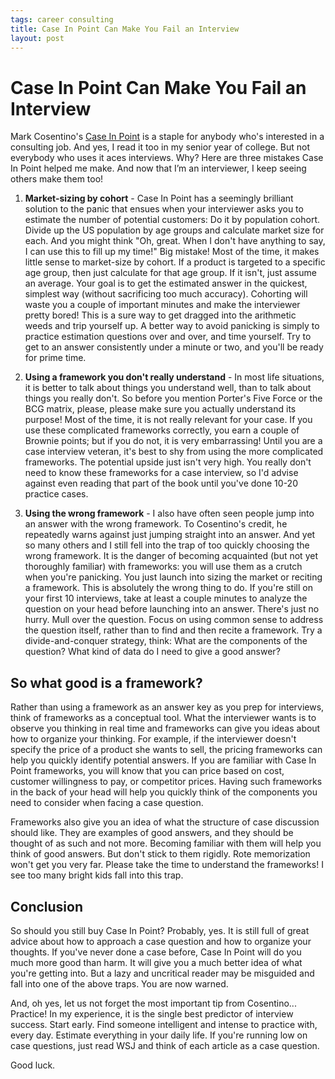 ```yaml
--- 
tags: career consulting
title: Case In Point Can Make You Fail an Interview
layout: post
---
```


# Case In Point Can Make You Fail an Interview

Mark Cosentino's [Case In Point][cip] is a staple for anybody who's interested in a consulting job. And yes, I read it too in my senior year of college. But not everybody who uses it aces interviews. Why? Here are three mistakes Case In Point helped me make. And now that I’m an interviewer, I keep seeing others make them too!

[cip]: http://www.amazon.com/Case-Point-Complete-Interview-Preparation/dp/0971015864

1. __Market-sizing by cohort__ - Case In Point has a seemingly brilliant solution to the panic that ensues when your interviewer asks you to estimate the number of potential customers: Do it by population cohort. Divide up the US population by age groups and calculate market size for each. And you might think "Oh, great. When I don't have anything to say, I can use this to fill up my time!" Big mistake! Most of the time, it makes little sense to market-size by cohort. If a product is targeted to a specific age group, then just calculate for that age group. If it isn't, just assume an average. Your goal is to get the estimated answer in the quickest, simplest way (without sacrificing too much accuracy). Cohorting will waste you a couple of important minutes and make the interviewer pretty bored! This is a sure way to get dragged into the arithmetic weeds and trip yourself up. A better way to avoid panicking is simply to practice estimation questions over and over, and time yourself. Try to get to an answer consistently under a minute or two, and you'll be ready for prime time. 

2. __Using a framework you don't really understand__ - In most life situations, it is better to talk about things you understand well, than to talk about things you really don't. So before you mention Porter's Five Force or the BCG matrix, please, please make sure you actually understand its purpose! Most of the time, it is not really relevant for your case. If you use these complicated frameworks correctly, you earn a couple of Brownie points; but if you do not, it is very embarrassing! Until you are a case interview veteran, it's best to shy from using the more complicated frameworks. The potential upside just isn't very high. You really don't need to know these frameworks for a case interview, so I'd advise against even reading that part of the book until you've done 10-20 practice cases. 

3. __Using the wrong framework__ - I also have often seen people jump into an answer with the wrong framework. To Cosentino's credit, he repeatedly warns against just jumping straight into an answer. And yet so many others and I still fell into the trap of too quickly choosing the wrong framework. It is the danger of becoming acquainted (but not yet thoroughly familiar) with frameworks: you will use them as a crutch when you're panicking. You just launch into sizing the market or reciting a framework. This is absolutely the wrong thing to do. If you're still on your first 10 interviews, take at least a couple minutes to analyze the question on your head before launching into an answer. There's just no hurry. Mull over the question. Focus on using common sense to address the question itself, rather than to find and then recite a framework. Try a divide-and-conquer strategy, think: What are the components of the question? What kind of data do I need to give a good answer? 

## So what good is a framework? 

Rather than using a framework as an answer key as you prep for interviews, think of frameworks as a conceptual tool. What the interviewer wants is to observe you thinking in real time and frameworks can give you ideas about how to organize your thinking. For example, if the interviewer doesn't specify the price of a product she wants to sell, the pricing frameworks can help you quickly identify potential answers. If you are familiar with Case In Point frameworks, you will know that you can price based on cost, customer willingness to pay, or competitor prices. Having such frameworks in the back of your head will help you quickly think of the components you need to consider when facing a case question. 

Frameworks also give you an idea of what the structure of case discussion should like. They are examples of good answers, and they should be thought of as such and not more. Becoming familiar with them will help you think of good answers. But don't stick to them rigidly. Rote memorization won't get you very far. Please take the time to understand the frameworks! I see too many bright kids fall into this trap. 

## Conclusion

So should you still buy Case In Point? Probably, yes. It is still full of great advice about how to approach a case question and how to organize your thoughts. If you've never done a case before, Case In Point will do you much more good than harm. It will give you a much better idea of what you're getting into. But a lazy and uncritical reader may be misguided and fall into one of the above traps. You are now warned. 

And, oh yes, let us not forget the most important tip from Cosentino... Practice! In my experience, it is the single best predictor of interview success. Start early. Find someone intelligent and intense to practice with, every day. Estimate everything in your daily life. If you're running low on case questions, just read WSJ and think of each article as a case question. 

Good luck.
